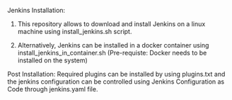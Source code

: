 Jenkins Installation:
1. This repository allows to download and install Jenkins on a linux machine using install_jenkins.sh script.

2. Alternatively, Jenkins can be installed in a docker container using install_jenkins_in_container.sh (Pre-requiste: Docker needs to be installed on the system)

Post Installation: 
Required plugins can be installed by using plugins.txt and the jenkins configuration can be controlled using Jenkins Configuration as Code through jenkins.yaml file.
